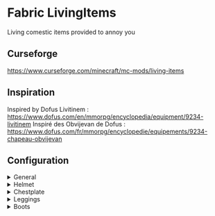 # Fabric LivingItems

Living comestic items provided to annoy you

## Curseforge

https://www.curseforge.com/minecraft/mc-mods/living-items

## Inspiration

Inspired by Dofus Livitinem : https://www.dofus.com/en/mmorpg/encyclopedia/equipment/9234-livitinem
Inspiré des Obvijevan de Dofus : https://www.dofus.com/fr/mmorpg/encyclopedie/equipements/9234-chapeau-obvijevan

## Configuration

<details>
    <summary>General</summary>

    * talkingChance:int = 0-100 chances for an items to talk 

</details>

<details>
    <summary>Helmet</summary>

    * craftSentences:list[str] = Sentences a helmet can say when you craft
</details>

<details>
    <summary>Chestplate</summary>

    * damageSentences:list[str] = Sentences a chestplate can say when you take damage
    * hotFloorTalkingChance:int = 0-100 chances for the chestplate to talk when on hot floors
    * cactusTalkingChance:int = 0-100 chances for the chestplate to talk when on a cactus
</details>

<details>
    <summary>Leggings</summary>
    * sprintSentences:list[str] = Sentences a leggings can say when you are sprinting
    * sprintTalkingChance:int = 0-100 chances for the leggings to talk when you are sprinting
</details>

<details>
    <summary>Boots</summary>
</details>
